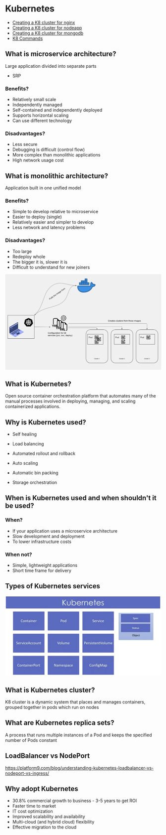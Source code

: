 # Kubernetes

- [Creating a K8 cluster for nginx](https://github.com/crotchetycrow/eng110-kubernetes/blob/main/documentation/k8_cluster_nginx.md)
- [Creating a K8 cluster for nodeapp](https://github.com/crotchetycrow/eng110-kubernetes/blob/main/documentation/k8_nodeapp.md)
- [Creating a K8 cluster for mongodb](https://github.com/crotchetycrow/eng110-kubernetes/blob/main/documentation/k8_mongodb.md)
- [K8 Commands](https://github.com/crotchetycrow/eng110-kubernetes/blob/main/documentation/k8_cmd.md)

## What is microservice architecture?

Large application divided into separate parts

- SRP

### Benefits?

- Relatively small scale
- Independently managed
- Self-contained and independently deployed
- Supports horizontal scaling
- Can use different technology

### Disadvantages?

- Less secure
- Debugging is difficult (control flow)
- More complex than monolithic applications
- High network usage cost

## What is monolithic architecture?

Application built in one unified model

### Benefits?

- Simple to develop relative to microservice
- Easier to deploy (single)
- Relatively easier and simpler to develop
- Less network and latency problems

### Disadvantages?

- Too large
- Redeploy whole
- The bigger it is, slower it is
- Difficult to understand for new joiners

![](/img/k8_orchestration.png)

## What is Kubernetes?

Open source container orchestration platform that automates many of the manual processes involved in deploying, managing, and scaling containerized applications.

## Why is Kubernetes used?

- Self healing

- Load balancing

- Automated rollout and rollback

- Auto scaling

- Automatic bin packing

- Storage orchestration

## When is Kubernetes used and when shouldn't it be used?

### When?

- If your application uses a microservice architecture
- Slow development and deployment
- To lower infrastructure costs

### When not?

- Simple, lightweight applications
- Short time frame for delivery

## Types of Kubernetes services

![](/img/k8_services.png)

## What is Kubernetes cluster?

K8 cluster is a dynamic system that places and manages containers, grouped together in pods which run on nodes

## What are Kubernetes replica sets?

A process that runs multiple instances of a Pod and keeps the specified number of Pods constant

## LoadBalancer vs NodePort

https://platform9.com/blog/understanding-kubernetes-loadbalancer-vs-nodeport-vs-ingress/

## Why adopt Kubernetes

- 30.8% commercial growth to business - 3-5 years to get ROI
- Faster time to market
- IT cost optimization
- Improved scalability and availability
- Multi-cloud (and hybrid cloud) flexibility
- Effective migration to the cloud
